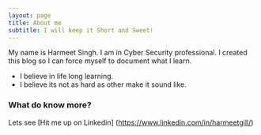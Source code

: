 ```yaml
---
layout: page
title: About me
subtitle: I will keep it Short and Sweet!
---
```


My name is Harmeet Singh. I am in Cyber Security professional. I created this blog so I can force myself to document what I learn.

- I believe in life long learning.
- I believe its not as hard as other make it sound like.

### What do know more?

Lets see [Hit me up on Linkedin] (https://www.linkedin.com/in/harmeetgill/)
